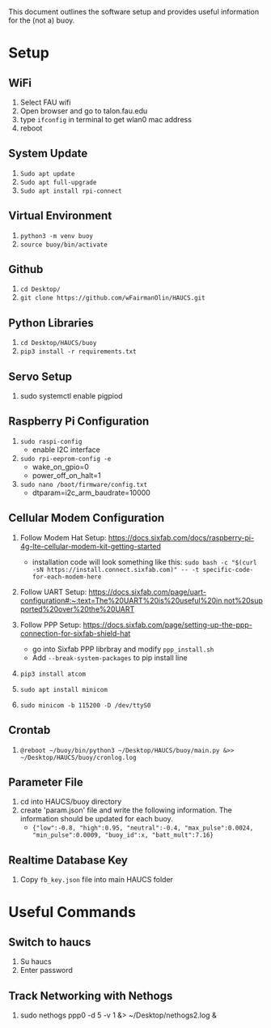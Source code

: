 This document outlines the software setup and provides useful information for the (not a) buoy. 

# Setup
## WiFi
1. Select FAU wifi
1. Open browser and go to talon.fau.edu
1. type `ifconfig` in terminal to get wlan0 mac address
1. reboot

## System Update
1. `Sudo apt update`
2. `Sudo apt full-upgrade`
3. `Sudo apt install rpi-connect`

## Virtual Environment
1. `python3 -m venv buoy`
2. `source buoy/bin/activate`

## Github
1. `cd Desktop/`
2. `git clone https://github.com/wFairmanOlin/HAUCS.git`

## Python Libraries
1. `cd Desktop/HAUCS/buoy`
2. `pip3 install -r requirements.txt`

## Servo Setup
1. sudo systemctl enable pigpiod

## Raspberry Pi Configuration
1. `sudo raspi-config`
    - enable I2C interface
2. `sudo rpi-eeprom-config -e`
    - wake_on_gpio=0
    - power_off_on_halt=1
3. `sudo nano /boot/firmware/config.txt`
    - dtparam=i2c_arm_baudrate=10000

## Cellular Modem Configuration
1. Follow Modem Hat Setup: https://docs.sixfab.com/docs/raspberry-pi-4g-lte-cellular-modem-kit-getting-started
    - installation code will look something like this: `sudo bash -c "$(curl -sN https://install.connect.sixfab.com)" -- -t specific-code-for-each-modem-here`

1. Follow UART Setup: https://docs.sixfab.com/page/uart-configuration#:~:text=The%20UART%20is%20useful%20in,not%20supported%20over%20the%20UART
1. Follow PPP Setup:  https://docs.sixfab.com/page/setting-up-the-ppp-connection-for-sixfab-shield-hat
    -  go into Sixfab PPP librbray and modify `ppp_install.sh`
    - Add `--break-system-packages` to pip install line
1. `pip3 install atcom`
1. `sudo apt install minicom`
1. `sudo minicom -b 115200 -D /dev/ttyS0`

## Crontab
1. `@reboot ~/buoy/bin/python3 ~/Desktop/HAUCS/buoy/main.py &>> ~/Desktop/HAUCS/buoy/cronlog.log`

## Parameter File
1. cd into HAUCS/buoy directory
1. create 'param.json' file and write the following information. The information should be updated for each buoy.
    - `{"low":-0.8, "high":0.95, "neutral":-0.4, "max_pulse":0.0024, "min_pulse":0.0009, "buoy_id":x, "batt_mult":7.16}`

## Realtime Database Key
1. Copy `fb_key.json` file into main HAUCS folder

# Useful Commands
## Switch to haucs
1. Su haucs
2. Enter password

## Track Networking with Nethogs
1. sudo nethogs ppp0 -d 5 -v 1 &> ~/Desktop/nethogs2.log &
